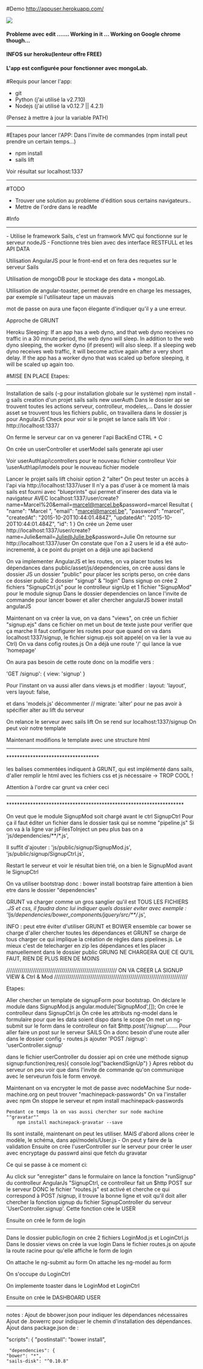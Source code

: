 #Demo
<a href="http://appuser.herokuapp.com/">http://appuser.herokuapp.com/</a>

<img src="http://www.ondego.be/divers/userauth.png"/>


<h4>Probleme avec edit ....... Working in it ... Working on Google chrome though...</h4>

<h4>INFOS sur heroku(lenteur offre FREE)</h4>

<h4>L'app est configurée pour fonctionner avec mongoLab.</h4>
#Requis pour lancer l'app:
<ul>
<li>git</li>
<li>Python (j'ai utilisé la v2.7.10)</li>
<li>Nodejs (j'ai utilisé la v0.12.7 || 4.2.1)</li>
</ul>
(Pensez à mettre à jour la variable PATH)
<hr>
#Etapes pour lancer l'APP:
Dans l'invite de commandes (npm install peut prendre un certain temps...)
<ul>
<li>npm install</li>
<li>sails lift</li>
</ul>
Voir résultat sur localhost:1337
<hr>

#TODO

<ul>
<li> Trouver une solution au probleme d'édition sous certains navigateurs.. </li>
<li>Mettre de l'ordre dans le readMe</li>
</ul>


#Info
<hr>
- Utilise le framework Sails, c'est un framwork MVC qui fonctionne sur le serveur nodeJS
- Fonctionne très bien avec des interface RESTFULL et les API DATA
<br>
<p>Utilisation AngularJS pour le front-end et on fera des requetes sur le serveur Sails</p>
<p>Utilisation de mongoDB pour le stockage des data + mongoLab.</p>
<p>Utilisation de angular-toaster, permet de prendre en charge les messages, par exemple si l'utilisateur tape un mauvais</p>
<p>mot de passe on aura une façon élegante d'indiquer qu'il y a une erreur.</p>
<p>Approche de GRUNT</p>
Heroku Sleeping:
If an app has a web dyno, and that web dyno receives no traffic in a 30 minute period, the web dyno will sleep. In addition to the web dyno sleeping, the worker dyno (if present) will also sleep.
If a sleeping web dyno receives web traffic, it will become active again after a very short delay. If the app has a worker dyno that was scaled up before sleeping, it will be scaled up again too.

#MISE EN PLACE
Etapes:
<hr>
Installation de sails (-g pour installation globale sur le système)
	npm install -g sails
creation d'un projet sails
	sails new userAuth
   Dans le dossier api se trouvent toutes les actions serveur, controlleur, modeles,...
   Dans le dossier asset se trouvent tous les fichiers public, on travaillera dans le dossier js pour AngularJS
Check pour voir si le projet se lance
	sails lift
   Voir : http://localhost:1337/

On ferme le serveur car on va generer l'api BackEnd
	CTRL + C

On crée un userController et userModel
	sails generate api user

   Voir userAuth\api\controllers pour le nouveau fichier controlleur
   Voir \userAuth\api\models pour le nouveau fichier modele

Lancer le projet
	sails lift
	choisir option 2 "alter"
   On peut tester un accès à l'api via http://localhost:1337/user
   Il n'y a pas d'user à ce moment là mais sails est fourni avec "blueprints" qui permet d'inserer des data via le navigateur
   AVEC
		localhost:1337/user/create?name=Marcel%20&email=marcel@marcel.be&password=marcel
   Resultat
	{
	"name": "Marcel ",
	"email": "marcel@marcel.be",
	"password": "marcel",
	"createdAt": "2015-10-20T10:44:01.484Z",
	"updatedAt": "2015-10-20T10:44:01.484Z",
	"id": 1
	}
	On crée un 2eme user
		http://localhost:1337/user/create?name=Julie&email=Julie@Julie.be&password=Julie
	On retourne sur http://localhost:1337/user
		On constate que l'on a 2 users le id a été auto-incrementé, à ce point du projet on a déjà une api backend

On va implementer AngularJS et les routes, on va placer toutes les dépendances dans public/asset/js/dependencies, on crée aussi dans le dossier JS
un dossier "public" pour placer les scripts perso, on crée dans ce dossier public 2 dossier "signup" & "login"
Dans signup on crée 2 fichiers "SignupCtrl.js" pour le controlleur signUp et 1 fichier "SignupMod" pour le module signup
Dans le dossier dependencies on lance l'invite de commande pour lancer bower et aller chercher angularJS
	bower install angularJS

Maintenant on va créer la vue, on va dans "views", on crée un fichier "signup.ejs" dans ce fichier on met un bout de texte juste pour verifier que ça marche
Il faut configurer les routes pour que quand on va dans localhost:1337/signup, le fichier signup.ejs soit appelé( on va lier la vue au Ctrl)
	On va dans cofig
	routes.js
On a déjà une route '/' qui lance la vue 'homepage'

On aura pas besoin de cette route donc on la modifie vers :

  'GET /signup': {
    view: 'signup'
  }

Pour l'instant on va aussi aller dans views.js et modifier :
  layout: 'layout',
vers
layout: false,

et dans 'models.js' décommenter
  // migrate: 'alter'
pour ne pas avoir à spécifier alter au lift du serveur

On relance le serveur avec
	sails lift
On se rend sur localhost:1337/signup
On peut voir notre template

Maintenant modifions le template avec une structure html
***********************************
<!DOCTYPE html>
<html>
<head>
  <title>Auth App</title>
  <!--STYLES-->
  <!--STYLES END-->
</head>
<body>
<!--SCRIPTS-->
<!--SCRIPTS END-->
</body>
</html>
***********************************

les balises commentées indiquent à GRUNT, qui est implémenté dans sails, d'aller remplir le html avec les fichiers css et js nécessaire -> TROP COOL !

Attention à l'ordre car grunt va créer ceci
*******************************************************************
<!DOCTYPE html>
<html>
<head>
  <title>Auth App</title>
  <!--STYLES-->
  <link rel="stylesheet" href="/styles/importer.css">
  <!--STYLES END-->
</head>
<body>
<!--SCRIPTS-->
<script src="/js/dependencies/sails.io.js"></script>
<script src="/js/dependencies/bower_components/angular/angular.js"></script>
<script src="/js/dependencies/bower_components/angular/angular.min.js"></script>
<script src="/js/dependencies/bower_components/angular/index.js"></script>
<script src="/js/public/signup/SignupCtrl.js"></script>
<script src="/js/public/signup/SignupMod.js"></script>
<!--SCRIPTS END-->
</body>
</html>
*******************************************************************

On veut que le module SignupMod soit chargé avant le ctrl SignupCtrl
Pour ça il faut éditer un fichier dans le dossier task qui se nomme "pipeline.js"
Si on va à la ligne
		var jsFilesToInject
un peu plus bas on a
  'js/dependencies/**/*.js',

 Il suffit d'ajouter :
  'js/public/signup/SignupMod.js',
  'js/public/signup/SignupCtrl.js',

  Restart le serveur et voir le résultat bien trié, on a bien le SignupMod avant le SignupCtrl

On va utiliser bootstrap donc :
	bower install bootstrap
		faire attention à bien etre dans le dossier "dependencies"

GRUNT va charger comme un gros sanglier qu'il est TOUS LES FICHIERS *.JS et css, il faudra donc lui indiquer quels dossier eviter avec
  exemple   :    '!js/dependencies/bower_components/jquery/src/**/*.js',


  INFO : peut etre éviter d'utiliser GRUNT et BOWER ensemble car bower se charge d'aller chercher toutes les dépendances et GRUNT se charge de tous charger
  ce qui implique la création de règles dans pipelines.js. Le mieux c'est de telecharger en zip les dépendances et les placer manuellement dans le dossier public
  GRUNG NE CHARGERA QUE CE QU'IL FAUT, RIEN DE PLUS RIEN DE MOINS


 //////////////////////////////////////////////////////////        ON VA CREER LA SIGNUP VIEW  & Ctrl & Mod      //////////////////////////////////////////////////////////////////////


Etapes:

Aller chercher un template de signupForm pour bootstrap.
On déclare le module dans SignupMod.js
		angular.module('SignupMod',[]);
On crée le controlleur dans SignupCtrl.js
On crée les attributs ng-model dans le formulaire pour que les data soient dispo dans le scope
On met un ng-submit sur le form
dans le controlleur on fait
	      $http.post('/signup'.......
Pour aller faire un post sur le serveur SAILS
On a donc besoin d'une route
	aller dans le dossier config - routes.js
	ajouter
	  'POST /signup': 'userController.signup'

dans le fichier userController du dossier api on crée une méthode signup
  signup:function(req,res){
    console.log("backendSignUp")
  }
  Apres rebbot du serveur on peu voir que dans l'invite de commande qu'on communique avec le serveurun fois le form envoyé.

  Maintenant on va encrypter le mot de passe avec nodeMachine
  Sur node-machine.org on peut trouver "machinepack-passwords"
  On va l'installer avec npm
  On stoppe le serveur et
		npm install machinepack-passwords

	Pendant ce temps là on vas aussi chercher sur node machine ""gravatar""
		npm install machinepack-gravatar --save

Ils sont installé, maintenant on peut les utiliser.
MAIS d'abord allons créer le modèle, le schéma, dans api/models/User.js - On peut y faire de la validation
Ensuite on crée l'userController sur le serveur pour créer le user avec encryptage du passwrd ainsi que fetch du gravatar

Ce qui se passe à ce moment ci:

Au click sur "enregister" dans le formulaire on lance la fonction "runSignup" du controlleur AngularJs "SignupCtrl, ce controlleur fait un $http POST sur le serveur DONC
 le fichier "routes.js" est activé et cherche ce qui correspond à POST /signup, il trouve la bonne ligne et voit qu'il doit aller chercher la fonction signup du fichier SignupController du serveur
 'UserController.signup'. Cette fonction crée le USER


Ensuite on crée le form de login
**********************************
Dans le dossier public/login on crée 2 fichiers LoginMod.js et LoginCtrl.js
Dans le dossier views on crée la vue login
Dans le fichier routes.js on ajoute la route racine pour qu'elle affiche le form de login

On attache le ng-submit au form
On attache les ng-model au form

On s'occupe du LoginCtrl

On implemente toaster dans le LoginMod et LoginCtrl


Ensuite on crée le DASHBOARD USER
**********************************
notes :
Ajout de bbower.json pour indiquer les dépendances nécessaires
Ajout de .bowerrc pour indiquer le chemin d'installation des dépendances.
Ajout dans package.json de :

 "scripts": {
    "postinstall": "bower install",

     "dependencies": {
    "bower": "*",
    "sails-disk": "^0.10.8"

